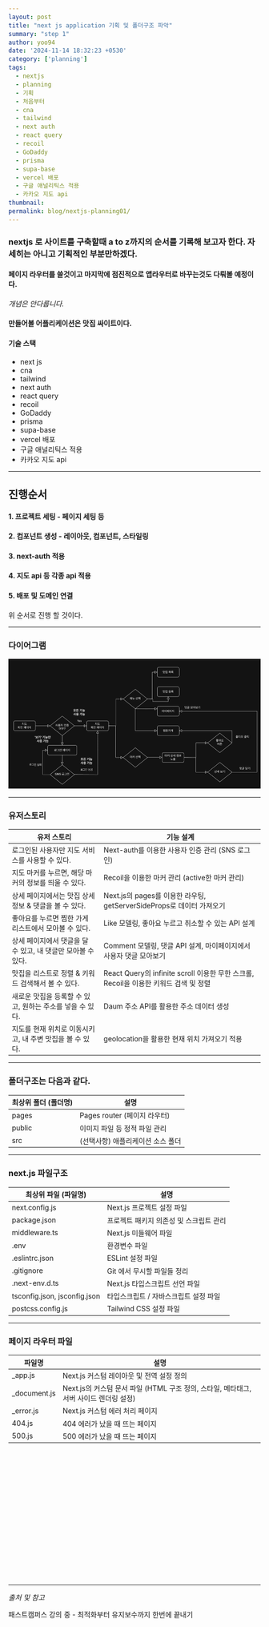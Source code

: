 ```yaml
---
layout: post
title: "next js application 기획 및 폴더구조 파악"
summary: "step 1"
author: yoo94
date: '2024-11-14 18:32:23 +0530'
category: ['planning']
tags:
  - nextjs
  - planning
  - 기획
  - 처음부터
  - cna
  - tailwind
  - next auth
  - react query
  - recoil
  - GoDaddy
  - prisma
  - supa-base
  - vercel 배포
  - 구글 애널리틱스 적용
  - 카카오 지도 api
thumbnail: 
permalink: blog/nextjs-planning01/
---
```


### nextjs 로 사이트를 구축할때 a to z까지의 순서를 기록해 보고자 한다. 자세히는 아니고 기획적인 부분만하겠다. 

#### 페이지 라우터를 쓸것이고 마지막에 점진적으로 앱라우터로 바꾸는것도 다뤄볼 예정이다.

*개념은 안다룹니다.*

#### 만들어볼 어플리케이션은 맛집 싸이트이다. 

#### 기술 스택
- next js
- cna
- tailwind
- next auth
- react query
- recoil
- GoDaddy
- prisma
- supa-base
- vercel 배포
- 구글 애널리틱스 적용
- 카카오 지도 api

---

## 진행순서

#### 1. 프로젝트 세팅 - 페이지 세팅 등 

#### 2. 컴포넌트 생성 - 레이아웃, 컴포넌트, 스타일링

#### 3. next-auth 적용

#### 4. 지도 api 등 각종 api 적용

#### 5. 배포 및 도메인 연결


위 순서로 진행 할 것이다.

---

### 다이어그램

<img src="/blog/postImg/diagram.png" alt="Pasted image diagram.png" style="max-width:100%;">

---

### 유저스토리

| **유저 스토리**                                       | **기능 설계**                                                                 |
|------------------------------------------------------|------------------------------------------------------------------------------|
| 로그인된 사용자만 지도 서비스를 사용할 수 있다.        | Next-auth를 이용한 사용자 인증 관리 (SNS 로그인)                              |
| 지도 마커를 누르면, 해당 마커의 정보를 띄울 수 있다.  | Recoil을 이용한 마커 관리 (active한 마커 관리)                               |
| 상세 페이지에서는 맛집 상세 정보 & 댓글을 볼 수 있다. | Next.js의 pages를 이용한 라우팅, getServerSideProps로 데이터 가져오기          |
| 좋아요를 누르면 찜한 가게 리스트에서 모아볼 수 있다.  | Like 모델링, 좋아요 누르고 취소할 수 있는 API 설계                           |
| 상세 페이지에서 댓글을 달 수 있고, 내 댓글만 모아볼 수 있다. | Comment 모델링, 댓글 API 설계, 마이페이지에서 사용자 댓글 모아보기          |
| 맛집을 리스트로 정렬 & 키워드 검색해서 볼 수 있다.    | React Query의 infinite scroll 이용한 무한 스크롤, Recoil을 이용한 키워드 검색 및 정렬 |
| 새로운 맛집을 등록할 수 있고, 원하는 주소를 넣을 수 있다. | Daum 주소 API를 활용한 주소 데이터 생성                                     |
| 지도를 현재 위치로 이동시키고, 내 주변 맛집을 볼 수 있다. | geolocation을 활용한 현재 위치 가져오기 적용                               |

---

### 폴더구조는 다음과 같다.

| **최상위 폴더 (폴더명)** | **설명**                          |
|-------------------------|----------------------------------|
| pages                  | Pages router (페이지 라우터)      |
| public                 | 이미지 파일 등 정적 파일 관리       |
| src                    | (선택사항) 애플리케이션 소스 폴더   |

---

### next.js 파일구조

| **최상위 파일 (파일명)**        | **설명**                                |
|--------------------------------|----------------------------------------|
| next.config.js                 | Next.js 프로젝트 설정 파일              |
| package.json                   | 프로젝트 패키지 의존성 및 스크립트 관리 |
| middleware.ts                  | Next.js 미들웨어 파일                   |
| .env                           | 환경변수 파일                          |
| .eslintrc.json                 | ESLint 설정 파일                       |
| .gitignore                     | Git 에서 무시할 파일들 정리             |
| .next-env.d.ts                 | Next.js 타입스크립트 선언 파일          |
| tsconfig.json, jsconfig.json   | 타입스크립트 / 자바스크립트 설정 파일   |
| postcss.config.js              | Tailwind CSS 설정 파일                 |

---

### 페이지 라우터 파일

| **파일명**       | **설명**                                                                 |
|------------------|-------------------------------------------------------------------------|
| _app.js          | Next.js 커스텀 레이아웃 및 전역 설정 정의                               |
| _document.js     | Next.js의 커스텀 문서 파일 (HTML 구조 정의, 스타일, 메타태그, 서버 사이드 렌더링 설정) |
| _error.js        | Next.js 커스텀 에러 처리 페이지                                         |
| 404.js           | 404 에러가 났을 때 뜨는 페이지                                          |
| 500.js           | 500 에러가 났을 때 뜨는 페이지                                          |


<br>
<br>
<br>
<br>
<br>
<br>
<br>
<br>
<br>
<br>
<br>
<br>
<br>
<br>
<br>



---

*출처 및 참고*

패스트캠퍼스 강의 중 - 최적화부터 유지보수까지 한번에 끝내기